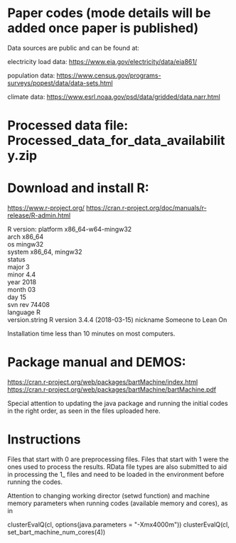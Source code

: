 # Paper codes (mode details will be added once paper is published)

Data sources are public and can be found at:

electricity load data:
https://www.eia.gov/electricity/data/eia861/

population data:
https://www.census.gov/programs-surveys/popest/data/data-sets.html

climate data:
https://www.esrl.noaa.gov/psd/data/gridded/data.narr.html


# Processed data file: Processed_data_for_data_availability.zip    

# Download and install R:
https://www.r-project.org/
https://cran.r-project.org/doc/manuals/r-release/R-admin.html

R version:
platform       x86_64-w64-mingw32          
arch           x86_64                      
os             mingw32                     
system         x86_64, mingw32             
status                                     
major          3                           
minor          4.4                         
year           2018                        
month          03                          
day            15                          
svn rev        74408                       
language       R                           
version.string R version 3.4.4 (2018-03-15)
nickname       Someone to Lean On  

Installation time less than 10 minutes on most computers.


# Package manual and DEMOS:
https://cran.r-project.org/web/packages/bartMachine/index.html
https://cran.r-project.org/web/packages/bartMachine/bartMachine.pdf

Special attention to updating the java package and running the initial codes in the right order, as seen in the files uploaded here.


# Instructions 

Files that start with 0 are preprocessing files. Files that start with 1 were the ones used to process the results. RData file types are also submitted to aid in processing the 1_ files and need to be loaded in the environment before running the codes.

Attention to changing working director (setwd function) and machine memory parameters when running codes (available memory and cores), as in

clusterEvalQ(cl, options(java.parameters = "-Xmx4000m"))
	clusterEvalQ(cl, set_bart_machine_num_cores(4))
  


